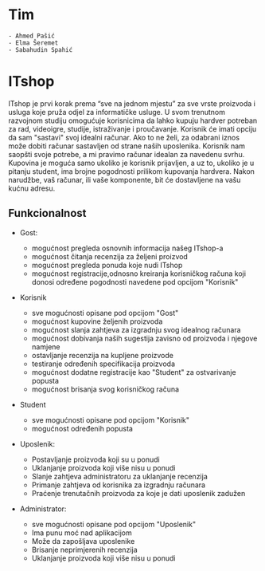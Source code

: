 # Tim
    - Ahmed Pašić
    - Elma Šeremet
    - Sabahudin Spahić
    

# ITshop
ITshop je prvi korak prema “sve na jednom mjestu” za sve vrste proizvoda i usluga koje pruža odjel za informatičke usluge. U svom trenutnom razvojnom studiju omogućuje korisnicima da lahko kupuju hardver potreban za rad, videoigre, studije, istraživanje i proučavanje.
Korisnik će imati opciju da sam "sastavi" svoj idealni računar. Ako to ne želi, za odabrani iznos može dobiti računar sastavljen od strane naših uposlenika. Korisnik nam saopšti svoje potrebe, a mi pravimo računar idealan za navedenu svrhu. Kupovina je moguća samo ukoliko je korisnik prijavljen, a uz to, ukoliko je u pitanju student, ima brojne pogodnosti prilikom kupovanja hardvera. Nakon narudžbe, vaš računar, ili vaše komponente, bit će dostavljene na vašu kućnu adresu.

## Funkcionalnost

- Gost:
    - mogućnost pregleda osnovnih informacija našeg ITshop-a
    - mogućnost čitanja recenzija za željeni proizvod
    - mogućnost pregleda ponuda koje nudi ITshop
    - mogućnost registracije,odnosno kreiranja korisničkog računa koji donosi određene pogodnosti navedene pod opcijom "Korisnik"

- Korisnik 
    - sve mogućnosti opisane pod opcijom "Gost"
    - mogućnost kupovine željenih proizvoda
    - mogućnost slanja zahtjeva za izgradnju svog idealnog računara
    - mogućnost dobivanja naših sugestija zavisno od proizvoda i njegove namjene
    - ostavljanje recenzija na kupljene proizvode
    - testiranje određenih specifikacija proizvoda
    - mogućnost dodatne registracije kao "Student" za ostvarivanje popusta
    - mogućnost brisanja svog korisničkog računa

- Student
    - sve mogućnosti opisane pod opcijom "Korisnik"
    - mogućnost određenih popusta

- Uposlenik:
    - Postavljanje proizvoda koji su u ponudi
    - Uklanjanje proizvoda koji više nisu u ponudi
    - Slanje zahtjeva administratoru za uklanjanje recenzija
    - Primanje zahtjeva od korisnika za izgradnju računara
    - Praćenje trenutačnih proizvoda za koje je dati uposlenik zadužen

- Administrator:
    - sve mogućnosti opisane pod opcijom "Uposlenik"
    - Ima punu moć nad aplikacijom
    - Može da zapošljava uposlenike
    - Brisanje neprimjerenih recenzija
    - Uklanjanje proizvoda koji više nisu u ponudi
    

    
